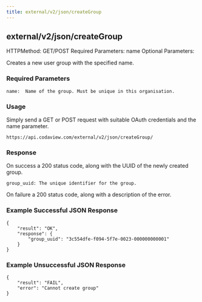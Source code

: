 ```yaml
---
title: external/v2/json/createGroup
---
```

## external/v2/json/createGroup

HTTPMethod: GET/POST
Required Parameters: name
Optional Parameters:

Creates a new user group with the specified name.

### Required Parameters
`
name:  Name of the group. Must be unique in this organisation.
`

### Usage

Simply send a GET or POST request with suitable OAuth credentials and the name parameter.

`https://api.codaview.com/external/v2/json/createGroup/`

### Response

On success a 200 status code, along with the UUID of the newly created group.

`
group_uuid: The unique identifier for the group.
`

On failure a 200 status code, along with a description of the error.

### Example Successful JSON Response

    {
        "result": "OK",
        "response": {
            "group_uuid": "3c554dfe-f094-5f7e-0023-000000000001"
        }
    }

### Example Unsuccessful JSON Response

    {
        "result": "FAIL",
        "error": "Cannot create group" 
    }